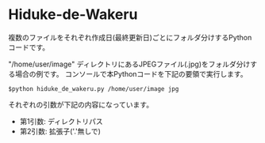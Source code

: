 # Hiduke-de-Wakeru
複数のファイルをそれぞれ作成日(最終更新日)ごとにフォルダ分けするPythonコードです。

"/home/user/image" ディレクトリにあるJPEGファイル(.jpg)をフォルダ分けする場合の例です。
コンソールで本Pythonコードを下記の要領で実行します。

```
$python hiduke_de_wakeru.py /home/user/image jpg
```

それぞれの引数が下記の内容になっています。
- 第1引数: ディレクトリパス
- 第2引数: 拡張子('.'無しで)
